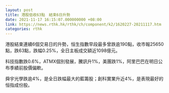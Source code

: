 ```yaml
---
layout: post
title: 港股低收63點　結束6日升勢
date: 2021-11-17 16:15:07.000000000 +08:00
link: https://news.rthk.hk/rthk/ch/component/k2/1620227-20211117.htm
categories: rthk
---
```


港股結束連續6個交易日的升勢，恒生指數早段最多曾跌逾190點，收市報25650點，跌63點，跌幅0.25%，全日主板成交額近1098億元。

科技指數跌0.6%，ATMX個別發展，騰訊升1%，美團跌1%，阿里巴巴在明日公布季績前股價偏軟。

舜宇光學跌逾4%，是全日跌幅最大的藍籌股；創科實業升近4%，是表現最好的恒指成份股。
